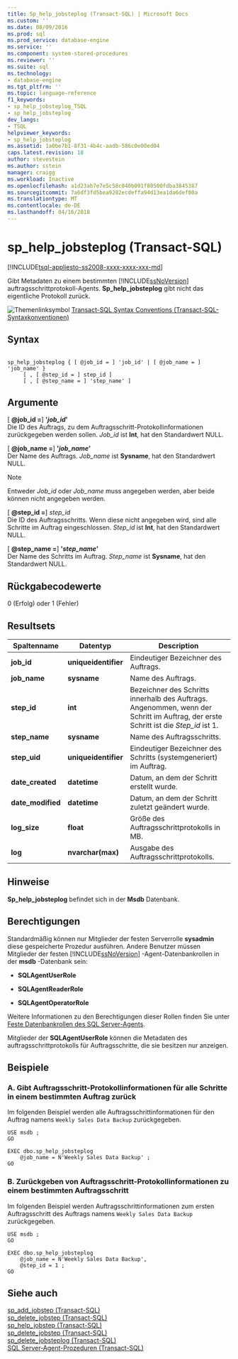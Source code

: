 ```yaml
---
title: Sp_help_jobsteplog (Transact-SQL) | Microsoft Docs
ms.custom: ''
ms.date: 08/09/2016
ms.prod: sql
ms.prod_service: database-engine
ms.service: ''
ms.component: system-stored-procedures
ms.reviewer: ''
ms.suite: sql
ms.technology:
- database-engine
ms.tgt_pltfrm: ''
ms.topic: language-reference
f1_keywords:
- sp_help_jobsteplog_TSQL
- sp_help_jobsteplog
dev_langs:
- TSQL
helpviewer_keywords:
- sp_help_jobsteplog
ms.assetid: 1a0be7b1-8f31-4b4c-aadb-586c0e00ed04
caps.latest.revision: 18
author: stevestein
ms.author: sstein
manager: craigg
ms.workload: Inactive
ms.openlocfilehash: a1d23ab7e7e5c58c040b091f80500fdba3845387
ms.sourcegitcommit: 7a6df3fd5bea9282ecdeffa94d13ea1da6def80a
ms.translationtype: MT
ms.contentlocale: de-DE
ms.lasthandoff: 04/16/2018
---
```

# <a name="sphelpjobsteplog-transact-sql"></a>sp_help_jobsteplog (Transact-SQL)
[!INCLUDE[tsql-appliesto-ss2008-xxxx-xxxx-xxx-md](../../includes/tsql-appliesto-ss2008-xxxx-xxxx-xxx-md.md)]

  Gibt Metadaten zu einem bestimmten [!INCLUDE[ssNoVersion](../../includes/ssnoversion-md.md)] auftragsschrittprotokoll-Agents. **Sp_help_jobsteplog** gibt nicht das eigentliche Protokoll zurück.  

  
 ![Themenlinksymbol](../../database-engine/configure-windows/media/topic-link.gif "Topic link icon") [Transact-SQL Syntax Conventions (Transact-SQL-Syntaxkonventionen)](../../t-sql/language-elements/transact-sql-syntax-conventions-transact-sql.md)  
  
## <a name="syntax"></a>Syntax  
  
```  
  
sp_help_jobsteplog { [ @job_id = ] 'job_id' | [ @job_name = ] 'job_name' }  
     [ , [ @step_id = ] step_id ]  
     [ , [ @step_name = ] 'step_name' ]  
```  
  
## <a name="arguments"></a>Argumente  
 [ **@job_id =**] **'***job_id***'**  
 Die ID des Auftrags, zu dem Auftragsschritt-Protokollinformationen zurückgegeben werden sollen. *Job_id* ist **Int**, hat den Standardwert NULL.  
  
 [ **@job_name =**] **'***job_name***'**  
 Der Name des Auftrags. *Job_name* ist **Sysname**, hat den Standardwert NULL.  
  
> [!NOTE]  
>  Entweder *Job_id* oder *Job_name* muss angegeben werden, aber beide können nicht angegeben werden.  
  
 [ **@step_id =**] *step_id*  
 Die ID des Auftragsschritts. Wenn diese nicht angegeben wird, sind alle Schritte im Auftrag eingeschlossen. *Step_id* ist **Int**, hat den Standardwert NULL.  
  
 [ **@step_name =**] **'***step_name***'**  
 Der Name des Schritts im Auftrag. *Step_name* ist **Sysname**, hat den Standardwert NULL.  
  
## <a name="return-code-values"></a>Rückgabecodewerte  
 0 (Erfolg) oder 1 (Fehler)  
  
## <a name="result-sets"></a>Resultsets  
  
|Spaltenname|Datentyp|Description|  
|-----------------|---------------|-----------------|  
|**job_id**|**uniqueidentifier**|Eindeutiger Bezeichner des Auftrags.|  
|**job_name**|**sysname**|Name des Auftrags.|  
|**step_id**|**int**|Bezeichner des Schritts innerhalb des Auftrags. Angenommen, wenn der Schritt im Auftrag, der erste Schritt ist die *Step_id* ist 1.|  
|**step_name**|**sysname**|Name des Auftragsschritts.|  
|**step_uid**|**uniqueidentifier**|Eindeutiger Bezeichner des Schritts (systemgeneriert) im Auftrag.|  
|**date_created**|**datetime**|Datum, an dem der Schritt erstellt wurde.|  
|**date_modified**|**datetime**|Datum, an dem der Schritt zuletzt geändert wurde.|  
|**log_size**|**float**|Größe des Auftragsschrittprotokolls in MB.|  
|**log**|**nvarchar(max)**|Ausgabe des Auftragsschrittprotokolls.|  
  
## <a name="remarks"></a>Hinweise  
 **Sp_help_jobsteplog** befindet sich in der **Msdb** Datenbank.  
  
## <a name="permissions"></a>Berechtigungen  
 Standardmäßig können nur Mitglieder der festen Serverrolle **sysadmin** diese gespeicherte Prozedur ausführen. Andere Benutzer müssen Mitglieder der festen [!INCLUDE[ssNoVersion](../../includes/ssnoversion-md.md)] -Agent-Datenbankrollen in der **msdb** -Datenbank sein:  
  
-   **SQLAgentUserRole**  
  
-   **SQLAgentReaderRole**  
  
-   **SQLAgentOperatorRole**  
  
 Weitere Informationen zu den Berechtigungen dieser Rollen finden Sie unter [Feste Datenbankrollen des SQL Server-Agents](http://msdn.microsoft.com/library/719ce56b-d6b2-414a-88a8-f43b725ebc79).  
  
 Mitglieder der **SQLAgentUserRole** können die Metadaten des auftragsschrittprotokolls für Auftragsschritte, die sie besitzen nur anzeigen.  
  
## <a name="examples"></a>Beispiele  
  
### <a name="a-returns-job-step-log-information-for-all-steps-in-a-specific-job"></a>A. Gibt Auftragsschritt-Protokollinformationen für alle Schritte in einem bestimmten Auftrag zurück  
 Im folgenden Beispiel werden alle Auftragsschrittinformationen für den Auftrag namens `Weekly Sales Data Backup` zurückgegeben.  
  
```  
USE msdb ;  
GO  
  
EXEC dbo.sp_help_jobsteplog  
    @job_name = N'Weekly Sales Data Backup' ;  
GO  
```  
  
### <a name="b-return-job-step-log-information-about-a-specific-job-step"></a>B. Zurückgeben von Auftragsschritt-Protokollinformationen zu einem bestimmten Auftragsschritt  
 Im folgenden Beispiel werden Auftragsschrittinformationen zum ersten Auftragsschritt des Auftrags namens `Weekly Sales Data Backup` zurückgegeben.  
  
```  
USE msdb ;  
GO  
  
EXEC dbo.sp_help_jobsteplog  
    @job_name = N'Weekly Sales Data Backup',  
    @step_id = 1 ;  
GO  
```  
  
## <a name="see-also"></a>Siehe auch  
 [sp_add_jobstep &#40;Transact-SQL&#41;](../../relational-databases/system-stored-procedures/sp-add-jobstep-transact-sql.md)   
 [sp_delete_jobstep &#40;Transact-SQL&#41;](../../relational-databases/system-stored-procedures/sp-delete-jobstep-transact-sql.md)   
 [sp_help_jobstep &#40;Transact-SQL&#41;](../../relational-databases/system-stored-procedures/sp-help-jobstep-transact-sql.md)   
 [sp_delete_jobstep &#40;Transact-SQL&#41;](../../relational-databases/system-stored-procedures/sp-delete-jobstep-transact-sql.md)   
 [sp_delete_jobsteplog &#40;Transact-SQL&#41;](../../relational-databases/system-stored-procedures/sp-delete-jobsteplog-transact-sql.md)   
 [SQL Server-Agent-Prozeduren &#40;Transact-SQL&#41;](../../relational-databases/system-stored-procedures/sql-server-agent-stored-procedures-transact-sql.md)  
  
  
